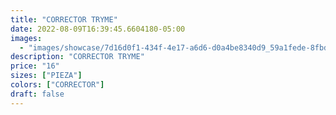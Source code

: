 ```yaml
---
title: "CORRECTOR TRYME"
date: 2022-08-09T16:39:45.6604180-05:00
images:
  - "images/showcase/7d16d0f1-434f-4e17-a6d6-d0a4be8340d9_59a1fede-8fbd-4ab3-9b32-c5ddbf1cfd4e.webp"
description: "CORRECTOR TRYME"
price: "16"
sizes: ["PIEZA"]
colors: ["CORRECTOR"]
draft: false
---
```

